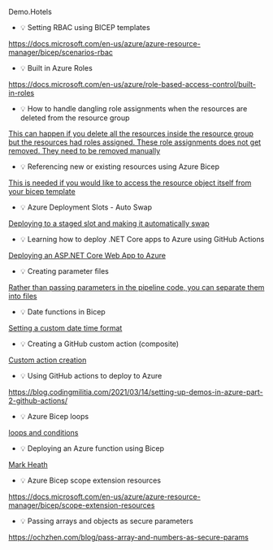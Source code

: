 Demo.Hotels

* :bulb: Setting RBAC using BICEP templates

https://docs.microsoft.com/en-us/azure/azure-resource-manager/bicep/scenarios-rbac

* :bulb: Built in Azure Roles

https://docs.microsoft.com/en-us/azure/role-based-access-control/built-in-roles

* :bulb: How to handle dangling role assignments when the resources are deleted from the resource group

[This can happen if you delete all the resources inside the resource group but the resources had roles assigned. These role assignments does not get removed. They need to be removed manually](https://stackoverflow.com/questions/61637124/azure-devops-pipeline-error-tenant-id-application-id-principal-id-and-scope)

* :bulb: Referencing new or existing resources using Azure Bicep

[This is needed if you would like to access the resource object itself from your bicep template](https://ochzhen.com/blog/reference-new-or-existing-resource-in-azure-bicep)

* :bulb: Azure Deployment Slots - Auto Swap

[Deploying to a staged slot and making it automatically swap](https://www.youtube.com/watch?v=RvK-VfzdzPE)

* :bulb: Learning how to deploy .NET Core apps to Azure using GitHub Actions

[Deploying an ASP.NET Core Web App to Azure](https://www.youtube.com/watch?v=cGvmbYE4HOY)


* :bulb: Creating parameter files

[Rather than passing parameters in the pipeline code, you can separate them into files](https://docs.microsoft.com/en-us/azure/azure-resource-manager/templates/parameter-files)

* :bulb: Date functions in Bicep

[Setting a custom date time format](https://docs.microsoft.com/en-us/azure/azure-resource-manager/bicep/bicep-functions-date)

* :bulb: Creating a GitHub custom action (composite)

[Custom action creation](https://docs.github.com/en/actions/creating-actions/creating-a-composite-action)

* :bulb: Using GitHub actions to deploy to Azure

https://blog.codingmilitia.com/2021/03/14/setting-up-demos-in-azure-part-2-github-actions/

* :bulb: Azure Bicep loops

[loops and conditions](https://docs.microsoft.com/en-us/azure/azure-resource-manager/bicep/loops)

* :bulb: Deploying an Azure function using Bicep

[Mark Heath](https://markheath.net/post/azure-functions-bicep)

* :bulb: Azure Bicep scope extension resources

https://docs.microsoft.com/en-us/azure/azure-resource-manager/bicep/scope-extension-resources

* :bulb: Passing arrays and objects as secure parameters

https://ochzhen.com/blog/pass-array-and-numbers-as-secure-params


